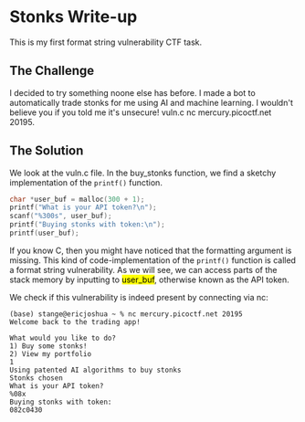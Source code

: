 # Stonks Write-up

This is my first format string vulnerability CTF task.

## The Challenge

I decided to try something noone else has before. I made a bot to automatically trade stonks for me using AI and machine learning. I wouldn't believe you if you told me it's unsecure! vuln.c nc mercury.picoctf.net 20195.

## The Solution

We look at the vuln.c file. In the buy_stonks function, we find a sketchy implementation of the `printf()` function. 
```C
char *user_buf = malloc(300 + 1);
printf("What is your API token?\n");
scanf("%300s", user_buf);
printf("Buying stonks with token:\n");
printf(user_buf);
```
If you know C, then you might have noticed that the formatting argument is missing. This kind of code-implementation of the `printf()` function is called a format string vulnerability. As we will see, we can access parts of the stack memory by inputting to <mark>user_buf</mark>, otherwise known as the API token. 

We check if this vulnerability is indeed present by connecting via nc:
```console
(base) stange@ericjoshua ~ % nc mercury.picoctf.net 20195
Welcome back to the trading app!

What would you like to do?
1) Buy some stonks!
2) View my portfolio
1
Using patented AI algorithms to buy stonks
Stonks chosen
What is your API token?
%08x
Buying stonks with token:
082c0430
```



